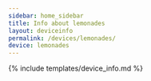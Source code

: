 ```yaml
---
sidebar: home_sidebar
title: Info about lemonades
layout: deviceinfo
permalink: /devices/lemonades/
device: lemonades
---
```

{% include templates/device_info.md %}
